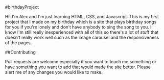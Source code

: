 #birthdayProject

Hi! I'm Alex and I'm just learning HTML, CSS, and Javascript. This is my first project that I made on my birthday which is a site that plays birthday songs for you if you're lonely and don't have anybody to sing the song to you. I know I'm still really inexperienced with all of this so there's a lot of stuff that doesn't really work well such as the image carousel and the responsiveness of the pages.

##Contributing

Pull requests are welcome especially if you want to teach me something or have something you want to add that would made the site better. Please alert me of any changes you would like to make.
